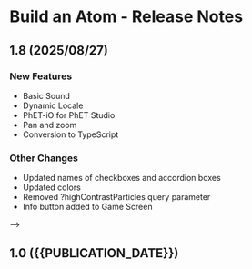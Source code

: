 # Build an Atom - Release Notes
<!-- 
Instructions:
* Replace {{SIM_TITLE}} with the simulation title.
* For a published version, replace {{PUBLICATION_DATE}} with the publication date, in year-month-day format, e.g. "2025-05-16".
* For a version that has not been published yet, replace {{PUBLICATION_DATE}} with "in progress".
* Make sure version numbers are correct, in MAJOR.MINOR format, e.g. "1.2".
* For a 1.0 release, only the 1.0 heading and date is needed. This includes ports of legacy sims.
* Developer and designer should collaborate on what to include for any release beyond 1.0. 
* For each new version, add a section to the top of these release notes - reverse chronological order, with the most-recent version at the top.

For an exemplar, see https://github.com/phetsims/balancing-chemical-equations/blob/main/doc/release-notes.md
-->


## 1.8  (2025/08/27)

### New Features
* Basic Sound
* Dynamic Locale
* PhET-iO for PhET Studio
* Pan and zoom
* Conversion to TypeScript

### Other Changes
* Updated names of checkboxes and accordion boxes
* Updated colors
* Removed ?highContrastParticles query parameter
* Info button added to Game Screen
  
-->

## 1.0 ({{PUBLICATION_DATE}})

